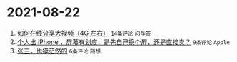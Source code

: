 # 2021-08-22

1. [如何在线分享大视频（4G 左右）](https://www.v2ex.com/t/797251) `14条评论` `问与答`
1. [个人出 iPhone ，屏幕有划痕，是先自己换个屏，还是直接卖？](https://www.v2ex.com/t/797255) `9条评论` `Apple`
1. [张三，也挺茫然的](https://www.v2ex.com/t/797250) `6条评论` `随想`
